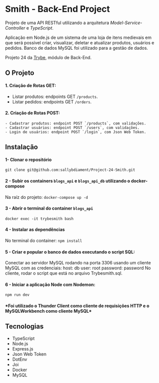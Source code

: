 # Smith - Back-End Project

Projeto de uma API RESTful utilizando a arquitetura *Model-Service-Controller* e *TypeScript*.

Aplicação em Node.js de um sistema de uma loja de itens medievais em que será possível criar, visualizar, deletar e atualizar produtos, usuários e pedidos. Banco de dados MySQL foi utilizado para a gestão de dados.

Projeto 24 da [Trybe](https://wwww.betrybe.com), módulo de Back-End.

## O Projeto

#### 1. Criação de Rotas GET:
   - Listar produtos: endpoints GET `/products`.
   - Listar pedidos: endpoints GET `/orders`.

#### 2. Criação de Rotas POST:
    - Cadastrar produtos: endpoint POST `/products`, com validações.
    - Cadastrar usuários: endpoint POST `/users`, com validações.
    - Login de usuários: endpoint POST `/login`, com Json Web Token.

## Instalação 

#### 1- Clonar o repositório

```git clone git@github.com:sallybdiament/Project-24-Smith.git```

#### 2 - Subir os containers `blogs_api` e `blogs_api_db` utilizando o docker-compose

Na raíz do projeto: ```docker-compose up -d```

#### 3 - Abrir o terminal do container `blogs_api`

```docker exec -it trybesmith bash```

#### 4 - Instalar as dependências

No terminal do container: ```npm install```

#### 5 - Criar e popular o banco de dados executando o script SQL:

Conectar ao servidor MySQL rodando na porta 3306 usando um cliente MySQL com as credenciais:
host: db
user: root
password: password
No cliente, rodar o script que está no arquivo Trybesmith.sql.
#### 6 - Iniciar a aplicação Node com Nodemon:

```npm run dev```

#### \*Foi utilizado o Thunder Client como cliente de requisições HTTP e o MySQLWorkbench como cliente MySQL\*

## Tecnologias
- TypeScript
- Node.js
- Express.js
- Json Web Token
- DotEnv
- Joi
- Docker
- MySQL
